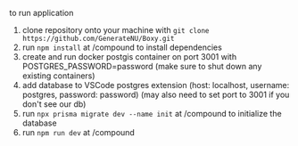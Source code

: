 to run application
1. clone repository onto your machine with `git clone https://github.com/GenerateNU/Boxy.git`
2. run `npm install` at <some path>/compound to install dependencies
3. create and run docker postgis container on port 3001 with POSTGRES_PASSWORD=password (make sure to shut down any existing containers)
4. add database to VSCode postgres extension (host: localhost, username: postgres, password: password) (may also need to set port to 3001 if you don't see our db)
5. run `npx prisma migrate dev --name init` at <some path>/compound to initialize the database
6. run `npm run dev` at <some path>/compound